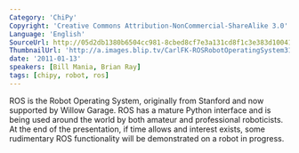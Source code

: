 ```yaml
---
Category: 'ChiPy'
Copyright: 'Creative Commons Attribution-NonCommercial-ShareAlike 3.0'
Language: 'English'
SourceUrl: http://05d2db1380b6504cc981-8cbed8cf7e3a131cd8f1c3e383d10041.r93.cf2.rackcdn.com/chipy/571_ros-robot-operating-system.m4v
ThumbnailUrl: 'http://a.images.blip.tv/CarlFK-ROSRobotOperatingSystem313.png'
date: '2011-01-13'
speakers: [Bill Mania, Brian Ray]
tags: [chipy, robot, ros]
---
```

ROS is the Robot Operating System, originally from Stanford and now supported
by Willow Garage. ROS has a mature Python interface and is being used around
the world by both amateur and professional roboticists. At the end of the
presentation, if time allows and interest exists, some rudimentary ROS
functionality will be demonstrated on a robot in progress.


